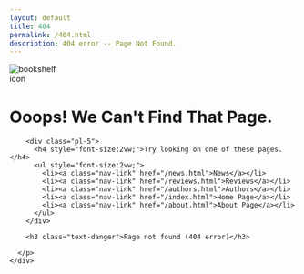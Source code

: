 ```yaml
---
layout: default
title: 404
permalink: /404.html
description: 404 error -- Page Not Found.
---
```


  <div class="row justify-content-md-center">
    <div class="col-md-auto">
	  <p>
		<img src="/assets/img/bookshelf.png" alt="bookshelf icon"  class="mx-auto d-block img-fluid pt-3" style="max-width: 20%;height:auto;">
		<h1 style="font-size:3vw;" class="text-center text-warning"> Ooops! We Can't Find That Page.</h1>

		<div class="pl-5">
		  <h4 style="font-size:2vw;">Try looking on one of these pages.</h4>
		  <ul style="font-size:2vw;">
			<li><a class="nav-link" href="/news.html">News</a></li>
			<li><a class="nav-link" href="/reviews.html">Reviews</a></li>
			<li><a class="nav-link" href="/authors.html">Authors</a></li>
			<li><a class="nav-link" href="/index.html">Home Page</a></li>
			<li><a class="nav-link" href="/about.html">About Page</a></li>
		  </ul>  
		</div>

		<h3 class="text-danger">Page not found (404 error)</h3>

	  </p>
    </div>
  </div>



